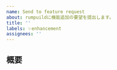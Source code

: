 ```yaml
---
name: Send to feature request 
about: rumpuildに機能追加の要望を提出します。
title: ''
labels: ✨enhancement
assignees: ''
---
```


<!--

    Issueを開ける前に:
    1. 既に同じIssueが開かれていないか確認してください。
    2. できるだけ詳細に書いてください。
    3. 必ずしも実装されるとは限りません。

-->

## 概要

<!--
    要望の内容を詳細に記載してください。
-->
